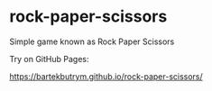 # rock-paper-scissors
Simple game known as Rock Paper Scissors

Try on GitHub Pages:

https://bartekbutrym.github.io/rock-paper-scissors/
